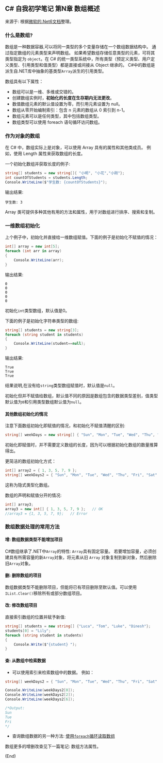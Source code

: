 ## C# 自我初学笔记 第N章  数组概述

来源于: 根据[微软的.Net6文档](https://learn.microsoft.com/zh-cn/dotnet/csharp/programming-guide/arrays/)整理。

### 什么是数组?

数组是一种数据容器,可以将同一类型的多个变量存储在一个数组数据结构中。 通过指定数组的元素类型来声明数组。 如果希望数组存储任意类型的元素，可将其类型指定为 `object`。在 C# 的统一类型系统中，所有类型（预定义类型、用户定义类型、引用类型和值类型）都是直接或间接从 Object 继承的。
C#中的数组是派生自.NET库中抽象的基类型`Array`派生的引用类型。

数组具有以下属性：

- 数组可以是一维、多维或交错的。
- 创建数组实例时，**初始化的长度在生存期内无法更改**。
- 数值数组元素的默认值设置为零，而引用元素设置为 null。
- 数组从零开始编制索引：包含 n 元素的数组从 0 索引到 n-1。
- 数组元素可以是任何类型，其中包括数组类型。
- 数组类型可以使用 foreach 语句循环访问数组。

### 作为对象的数组

在 C# 中，数组实际上是对象，可以使用 Array 具有的属性和其他类成员。 例如，使用 Length 属性来获取数组的长度。

一个初始化数组并获取长度的例子:
```c#
string[] students = new string[]{ "小明", "小花","小刚"};
int countOfStudents = students.Length;
Console.WriteLine($"学生数: {countOfStudents}");
```
输出结果:
```
学生数: 3
```
Array 类可提供多种其他有用的方法和属性，用于对数组进行排序、搜索和复制。

### 一维数组初始化

上个例子中，初始化并直接给一维数组赋值。下面的例子是初始化不赋值的情况：

```c#
int[] array = new int[5]; 
foreach (int arr in array)
{
    Console.WriteLine(arr);
}
```
输出结果:
```
0
0
0
0
0
```
初始化`int`类型数组，默认值是0。

下面的例子是初始化字符串类型的数组:
```c#
string[] students = new string[3]; 
foreach (string student in students)
{
    Console.WriteLine(student==null);
}
```
输出结果:
```
True
True
True
```
结果说明,在没有给`string`类型数组赋值时，默认值是`null`。

初始化但并不赋值给数组，默认值不同的原因是数组包含的数据类型差别，值类型默认值为`0`和引用类型数组默认值为`null`。

#### 其他数组初始化的情况

注意下面数组初始化即赋值的情况，和初始化不赋值清醒的区别:
```c#
string[] weekDays = new string[] { "Sun", "Mon", "Tue", "Wed", "Thu", "Fri", "Sat" };
```
初始化即赋值时，并不需要定义数组的长度，因为可以根据初始化数组的数量推算得出。

更简洁的数组初始化方式：
```c#
int[] array2 = { 1, 3, 5, 7, 9 };
string[] weekDays2 = { "Sun", "Mon", "Tue", "Wed", "Thu", "Fri", "Sat" };
```
这称为隐式类型化数组。

数组的声明和赋值分开的情况:
```c#
int[] array3;
array3 = new int[] { 1, 3, 5, 7, 9 };   // OK
//array3 = {1, 3, 5, 7, 9};   // Error
```
### 数组数据处理的常用方法

#### 增: 数组数据类型不能增加项目

C#数组继承了.NET中`Array`的特性:
`Array`具有固定容量。 若要增加容量，必须创建具有所需容量的新`Array`对象，将元素从旧 `Array` 对象复制到新对象，然后删除旧`Array`对象。

#### 删: 删除数组的项目

数组数据类型不能删除项目，但能将已有项目删除至默认值。可以使用`IList.Clear()`移除所有或部分数组项目。

#### 改: 修改数组项目

直接索引数组的位置并赋予新值:
```c#
string[] students = new string[] {"Luca", "Tom", "Luke", "Dinesh"};
students[0] = "Lily";
foreach (string student in students)
{
    Console.Write($"{student} ");
}
```

#### 查: 从数组中检索数据

- 可以使用索引来检索数组中的数据。 例如：

```c#
string[] weekDays2 = { "Sun", "Mon", "Tue", "Wed", "Thu", "Fri", "Sat" };

Console.WriteLine(weekDays2[0]);
Console.WriteLine(weekDays2[2]);
Console.WriteLine(weekDays2[6]);

/*Output:
Sun
Tue
Fri
*/
```
- 查询数组数据的另一种方法: [使用`foreach`循环读取数组](csharp笔记-202数组和foreach.md)

数组更多的增删改查见下一篇笔记: 数组方法属性。

(End)